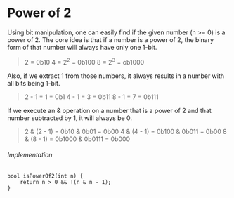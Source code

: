 # Power of 2
Using bit manipulation, one can easily find if the given number (n >= 0) is a power of 2.
The core idea is that if a number is a power of 2, the binary form of that number will always have only one 1-bit.

> 2 = 0b10
> 4 = 2<sup>2</sup> = 0b100
> 8 = 2<sup>3</sup> = ob1000

Also, if we extract 1 from those numbers, it always results in a number with all bits being 1-bit.

> 2 - 1 = 1 = 0b1
> 4 - 1 = 3 = 0b11
> 8 - 1 = 7 = 0b111

If we execute an & operation on a number that is a power of 2 and that number subtracted by 1, it will always be 0.

> 2 & (2 - 1) = 0b10 & 0b01 = 0b00
> 4 & (4 - 1) = 0b100 & 0b011 = 0b00
> 8 & (8 - 1) = 0b1000 & 0b0111 = 0b000

###### Implementation
```
bool isPowerOf2(int n) {
	return n > 0 && !(n & n - 1);
}
```